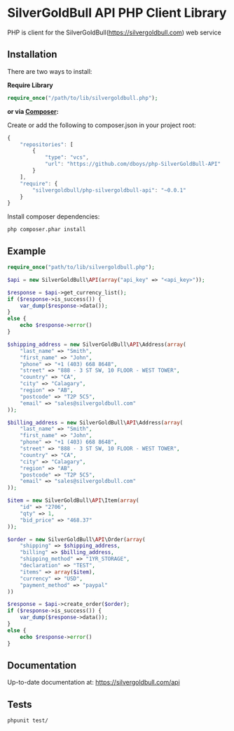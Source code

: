 # SilverGoldBull API PHP Client Library

PHP is client for the SilverGoldBull(https://silvergoldbull.com) web service

Installation
------------

There are two ways to install:

 **Require Library**

```php
require_once("/path/to/lib/silvergoldbull.php");
```

**or via [Composer](http://getcomposer.org/):**

Create or add the following to composer.json in your project root:
```javascript
{
    "repositories": [
        {
            "type": "vcs",
            "url": "https://github.com/dboys/php-SilverGoldBull-API"
        }
    ],
    "require": {
        "silvergoldbull/php-silvergoldbull-api": "~0.0.1"
    }
}
```

Install composer dependencies:
```shell
php composer.phar install
```

Example
-------

```php
require_once("path/to/lib/silvergoldbull.php");

$api = new SilverGoldBull\API(array("api_key" => "<api_key>"));

$response = $api->get_currency_list();
if ($response->is_success()) {
    var_dump($response->data());
}
else {
    echo $response->error()
}

$shipping_address = new SilverGoldBull\API\Address(array(
    "last_name" => "Smith",
    "first_name" => "John",
    "phone" => "+1 (403) 668 8648",
    "street" => "888 - 3 ST SW, 10 FLOOR - WEST TOWER",
    "country" => "CA",
    "city" => "Calagary",
    "region" => "AB",
    "postcode" => "T2P 5C5",
    "email" => "sales@silvergoldbull.com"
));

$billing_address = new SilverGoldBull\API\Address(array(
    "last_name" => "Smith",
    "first_name" => "John",
    "phone" => "+1 (403) 668 8648",
    "street" => "888 - 3 ST SW, 10 FLOOR - WEST TOWER",
    "country" => "CA",
    "city" => "Calagary",
    "region" => "AB",
    "postcode" => "T2P 5C5",
    "email" => "sales@silvergoldbull.com"
));

$item = new SilverGoldBull\API\Item(array(
    "id" => "2706",
    "qty" => 1,
    "bid_price" => "468.37"
));

$order = new SilverGoldBull\API\Order(array(
    "shipping" => $shipping_address,
    "billing" => $billing_address,
    "shipping_method" => "1YR_STORAGE",
    "declaration" => "TEST",
    "items" => array($item),
    "currency" => "USD",
    "payment_method" => "paypal"
))

$response = $api->create_order($order);
if ($response->is_success()) {
    var_dump($response->data());
}
else {
    echo $response->error()
}
```

Documentation
--------------------

Up-to-date documentation at: https://silvergoldbull.com/api

Tests
--------------------

```shell
phpunit test/
```